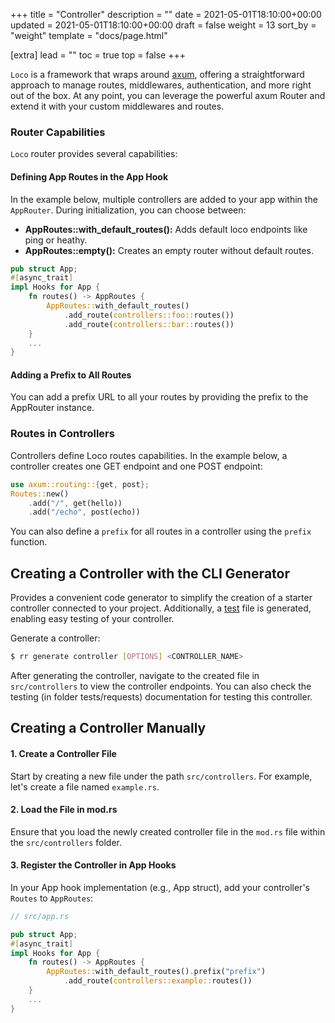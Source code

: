 +++
title = "Controller"
description = ""
date = 2021-05-01T18:10:00+00:00
updated = 2021-05-01T18:10:00+00:00
draft = false
weight = 13
sort_by = "weight"
template = "docs/page.html"

[extra]
lead = ""
toc = true
top = false
+++

`Loco` is a framework that wraps around [axum](https://crates.io/crates/axum), offering a straightforward approach to manage routes, middlewares, authentication, and more right out of the box. At any point, you can leverage the powerful axum Router and extend it with your custom middlewares and routes.

### Router Capabilities

`Loco` router provides several capabilities:

#### Defining App Routes in the App Hook

In the example below, multiple controllers are added to your app within the `AppRouter`. During initialization, you can choose between:

- **AppRoutes::with_default_routes():** Adds default loco endpoints like ping or heathy.
- **AppRoutes::empty():** Creates an empty router without default routes.

```rust
pub struct App;
#[async_trait]
impl Hooks for App {
    fn routes() -> AppRoutes {
        AppRoutes::with_default_routes()
            .add_route(controllers::foo::routes())
            .add_route(controllers::bar::routes())
    }
    ...
}
```

#### Adding a Prefix to All Routes

You can add a prefix URL to all your routes by providing the prefix to the AppRouter instance.

### Routes in Controllers

Controllers define Loco routes capabilities. In the example below, a controller creates one GET endpoint and one POST endpoint:

```rust
use axum::routing::{get, post};
Routes::new()
    .add("/", get(hello))
    .add("/echo", post(echo))
```

You can also define a `prefix` for all routes in a controller using the `prefix` function.

## Creating a Controller with the CLI Generator

Provides a convenient code generator to simplify the creation of a starter controller connected to your project. Additionally, a [test](@/docs/testing/controller.md) file is generated, enabling easy testing of your controller.

Generate a controller:

```sh
$ rr generate controller [OPTIONS] <CONTROLLER_NAME>
```

After generating the controller, navigate to the created file in `src/controllers` to view the controller endpoints. You can also check the testing (in folder tests/requests) documentation for testing this controller.

## Creating a Controller Manually

#### 1. Create a Controller File

Start by creating a new file under the path `src/controllers`. For example, let's create a file named `example.rs`.

#### 2. Load the File in mod.rs

Ensure that you load the newly created controller file in the `mod.rs` file within the `src/controllers` folder.

#### 3. Register the Controller in App Hooks

In your App hook implementation (e.g., App struct), add your controller's `Routes` to `AppRoutes`:

```rust
// src/app.rs

pub struct App;
#[async_trait]
impl Hooks for App {
    fn routes() -> AppRoutes {
        AppRoutes::with_default_routes().prefix("prefix")
            .add_route(controllers::example::routes())
    }
    ...
}

```
